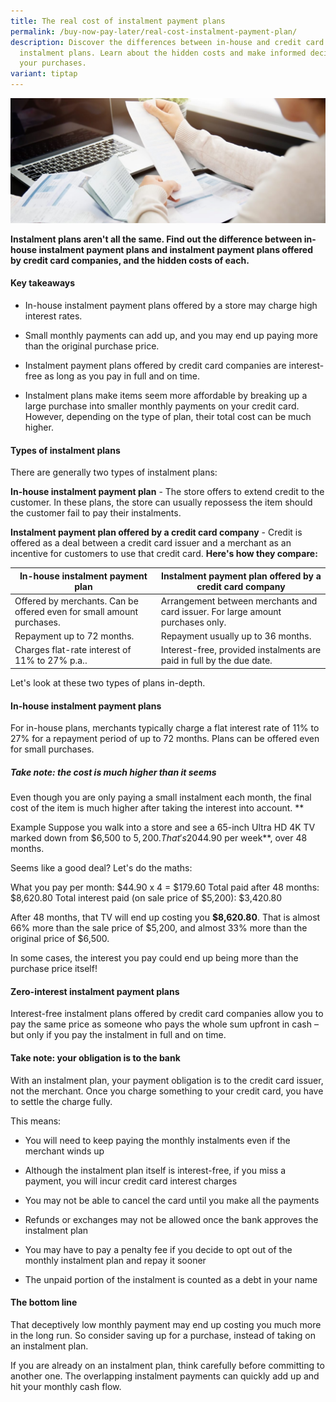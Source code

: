 ```yaml
---
title: The real cost of instalment payment plans
permalink: /buy-now-pay-later/real-cost-instalment-payment-plan/
description: Discover the differences between in-house and credit card
  instalment plans. Learn about the hidden costs and make informed decisions on
  your purchases.
variant: tiptap
---
```

![instalment payment plans](/images/In%20The%20Spotlight/instalment%20payment%20plans.jfif)

**Instalment plans aren't all the same. Find out the difference between in-house instalment payment plans and instalment payment plans offered by credit card companies, and the hidden costs of each.**

#### Key takeaways

* In-house instalment payment plans offered by a store may charge high interest rates.

* Small monthly payments can add up, and you may end up paying more than the original purchase price.
* Instalment payment plans offered by credit card companies are interest-free as long as you pay in full and on time.

* Instalment plans make items seem more affordable by breaking up a large purchase into smaller monthly payments on your credit card. However, depending on the type of plan, their total cost can be much higher.

#### Types of instalment plans
There are generally two types of instalment plans:

**In-house instalment payment plan** - The store offers to extend credit to the customer. In these plans, the store can usually repossess the item should the customer fail to pay their instalments.

**Instalment payment plan offered by a credit card company** - Credit is offered as a deal between a credit card issuer and a merchant as an incentive for customers to use that credit card.
**Here's how they compare:**


| In-house instalment payment plan | Instalment payment plan offered by a credit card company | 
| -------- | -------- |
| Offered by merchants. Can be offered even for small amount purchases.  | Arrangement between merchants and card issuer. For large amount purchases only.
| Repayment up to 72 months.| Repayment usually up to 36 months.
| Charges flat-rate interest of 11% to 27% p.a..| Interest-free, provided instalments are paid in full by the due date.

Let's look at these two types of plans in-depth.

#### In-house instalment payment plans
For in-house plans, merchants typically charge a flat interest rate of 11% to 27% for a repayment period of up to 72 months. Plans can be offered even for small purchases.

##### Take note: the cost is much higher than it seems
Even though you are only paying a small instalment each month, the final cost of the item is much higher after taking the interest into account.
**

Example
Suppose you walk into a store and see a 65-inch Ultra HD 4K TV marked down from $6,500 to $5,200. That's 20% off the original price. It's still a big amount, so the salesperson offers you an instalment plan of just **$44.90 per week**, over 48 months.

Seems like a good deal? Let's do the maths:

What you pay per month: $44.90 x 4 = $179.60
Total paid after 48 months: $8,620.80
Total interest paid (on sale price of $5,200): $3,420.80

After 48 months, that TV will end up costing you **$8,620.80**. That is almost 66% more than the sale price of $5,200, and almost 33% more than the original price of $6,500.

In some cases, the interest you pay could end up being more than the purchase price itself!

#### Zero-interest instalment payment plans
Interest-free instalment plans offered by credit card companies allow you to pay the same price as someone who pays the whole sum upfront in cash – but only if you pay the instalment in full and on time.  

#### Take note: your obligation is to the bank
With an instalment plan, your payment obligation is to the credit card issuer, not the merchant. Once you charge something to your credit card, you have to settle the charge fully.

This means:

* You will need to keep paying the monthly instalments even if the merchant winds up

* Although the instalment plan itself is interest-free, if you miss a payment, you will incur credit card interest charges

* You may not be able to cancel the card until you make all the payments

* Refunds or exchanges may not be allowed once the bank approves the instalment plan

* You may have to pay a penalty fee if you decide to opt out of the monthly instalment plan and repay it sooner

* The unpaid portion of the instalment is counted as a debt in your name

#### The bottom line 
That deceptively low monthly payment may end up costing you much more in the long run. So consider saving up for a purchase, instead of taking on an instalment plan.

If you are already on an instalment plan, think carefully before committing to another one. The overlapping instalment payments can quickly add up and hit your monthly cash flow.